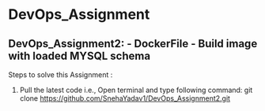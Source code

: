 # DevOps_Assignment

## DevOps_Assignment2: - DockerFile - Build image with loaded MYSQL schema ##

Steps to solve this Assignment :

1. Pull the latest code i.e., Open terminal and type following command:
      git clone https://github.com/SnehaYadav1/DevOps_Assignment2.git
